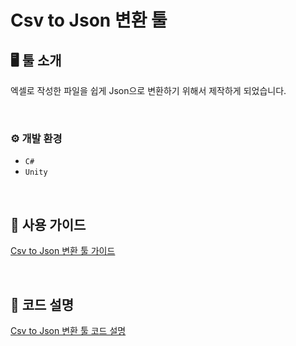 # Csv to Json 변환 툴

## 🖥️ 툴 소개
엑셀로 작성한 파일을 쉽게 Json으로 변환하기 위해서 제작하게 되었습니다.

<br>

### ⚙️ 개발 환경
- `C#`
- `Unity`

<br>

## 📌 사용 가이드
<a href="https://youcheachae.tistory.com/56" >Csv to Json 변환 툴 가이드</a>

<br>

## 📌 코드 설명 
<a href="https://youcheachae.tistory.com/46" >Csv to Json 변환 툴 코드 설명</a>

